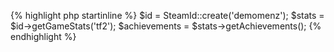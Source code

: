 {% highlight php startinline %}
$id = SteamId::create('demomenz');
$stats = $id->getGameStats('tf2');
$achievements = $stats->getAchievements();
{% endhighlight %}
